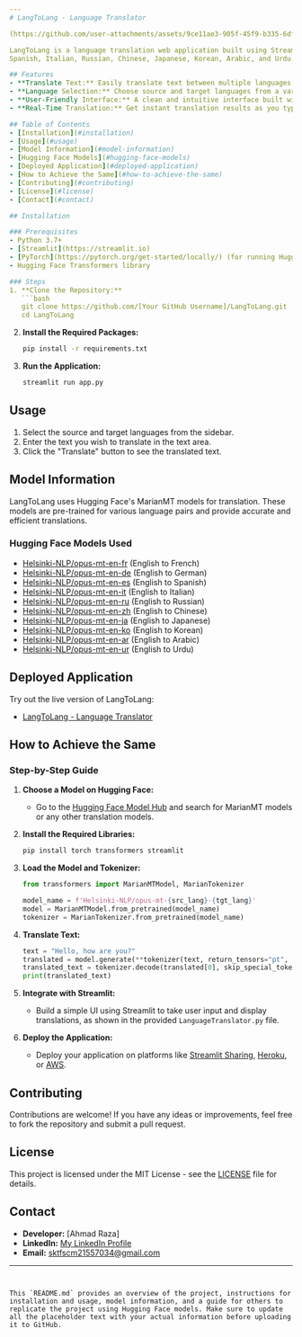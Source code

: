 ```yaml
---
# LangToLang - Language Translator

(https://github.com/user-attachments/assets/9ce11ae3-905f-45f9-b335-6df62beae0e0)

LangToLang is a language translation web application built using Streamlit and Hugging Face's MarianMT models. It allows users to translate text between various languages, including English, French, German,
Spanish, Italian, Russian, Chinese, Japanese, Korean, Arabic, and Urdu.

## Features
- **Translate Text:** Easily translate text between multiple languages.
- **Language Selection:** Choose source and target languages from a variety of options.
- **User-Friendly Interface:** A clean and intuitive interface built with Streamlit.
- **Real-Time Translation:** Get instant translation results as you type.

## Table of Contents
- [Installation](#installation)
- [Usage](#usage)
- [Model Information](#model-information)
- [Hugging Face Models](#hugging-face-models)
- [Deployed Application](#deployed-application)
- [How to Achieve the Same](#how-to-achieve-the-same)
- [Contributing](#contributing)
- [License](#license)
- [Contact](#contact)

## Installation

### Prerequisites
- Python 3.7+
- [Streamlit](https://streamlit.io)
- [PyTorch](https://pytorch.org/get-started/locally/) (for running Hugging Face models)
- Hugging Face Transformers library

### Steps
1. **Clone the Repository:**
   ```bash
   git clone https://github.com/[Your GitHub Username]/LangToLang.git
   cd LangToLang
   ```

2. **Install the Required Packages:**
   ```bash
   pip install -r requirements.txt
   ```

3. **Run the Application:**
   ```bash
   streamlit run app.py
   ```

## Usage
1. Select the source and target languages from the sidebar.
2. Enter the text you wish to translate in the text area.
3. Click the "Translate" button to see the translated text.

## Model Information
LangToLang uses Hugging Face's MarianMT models for translation. These models are pre-trained for various language pairs and provide accurate and efficient translations.

### Hugging Face Models Used
- [Helsinki-NLP/opus-mt-en-fr](https://huggingface.co/Helsinki-NLP/opus-mt-en-fr) (English to French)
- [Helsinki-NLP/opus-mt-en-de](https://huggingface.co/Helsinki-NLP/opus-mt-en-de) (English to German)
- [Helsinki-NLP/opus-mt-en-es](https://huggingface.co/Helsinki-NLP/opus-mt-en-es) (English to Spanish)
- [Helsinki-NLP/opus-mt-en-it](https://huggingface.co/Helsinki-NLP/opus-mt-en-it) (English to Italian)
- [Helsinki-NLP/opus-mt-en-ru](https://huggingface.co/Helsinki-NLP/opus-mt-en-ru) (English to Russian)
- [Helsinki-NLP/opus-mt-en-zh](https://huggingface.co/Helsinki-NLP/opus-mt-en-zh) (English to Chinese)
- [Helsinki-NLP/opus-mt-en-ja](https://huggingface.co/Helsinki-NLP/opus-mt-en-ja) (English to Japanese)
- [Helsinki-NLP/opus-mt-en-ko](https://huggingface.co/Helsinki-NLP/opus-mt-en-ko) (English to Korean)
- [Helsinki-NLP/opus-mt-en-ar](https://huggingface.co/Helsinki-NLP/opus-mt-en-ar) (English to Arabic)
- [Helsinki-NLP/opus-mt-en-ur](https://huggingface.co/Helsinki-NLP/opus-mt-en-ur) (English to Urdu)

## Deployed Application
Try out the live version of LangToLang:
- [LangToLang - Language Translator](https://huggingface.co/spaces/mohAhmad/LanguageTranslator)

## How to Achieve the Same

### Step-by-Step Guide
1. **Choose a Model on Hugging Face:**
   - Go to the [Hugging Face Model Hub](https://huggingface.co/models) and search for MarianMT models or any other translation models.

2. **Install the Required Libraries:**
   ```bash
   pip install torch transformers streamlit
   ```

3. **Load the Model and Tokenizer:**
   ```python
   from transformers import MarianMTModel, MarianTokenizer

   model_name = f'Helsinki-NLP/opus-mt-{src_lang}-{tgt_lang}'  
   model = MarianMTModel.from_pretrained(model_name)
   tokenizer = MarianTokenizer.from_pretrained(model_name)
   ```

4. **Translate Text:**
   ```python
   text = "Hello, how are you?"
   translated = model.generate(**tokenizer(text, return_tensors="pt", padding=True))
   translated_text = tokenizer.decode(translated[0], skip_special_tokens=True)
   print(translated_text)
   ```

5. **Integrate with Streamlit:**
   - Build a simple UI using Streamlit to take user input and display translations, as shown in the provided `LanguageTranslator.py` file.

6. **Deploy the Application:**
   - Deploy your application on platforms like [Streamlit Sharing](https://share.streamlit.io), [Heroku](https://www.heroku.com/), or [AWS](https://aws.amazon.com/).

## Contributing
Contributions are welcome! If you have any ideas or improvements, feel free to fork the repository and submit a pull request.

## License
This project is licensed under the MIT License - see the [LICENSE](LICENSE) file for details.

## Contact
- **Developer:** [Ahmad Raza]
- **LinkedIn:** [My LinkedIn Profile](https://www.linkedin.com/in/ahmadkhushi)
- **Email:** sktfscm21557034@gmail.com

---
```


This `README.md` provides an overview of the project, instructions for installation and usage, model information, and a guide for others to replicate the project using Hugging Face models. Make sure to update all the placeholder text with your actual information before uploading it to GitHub.
